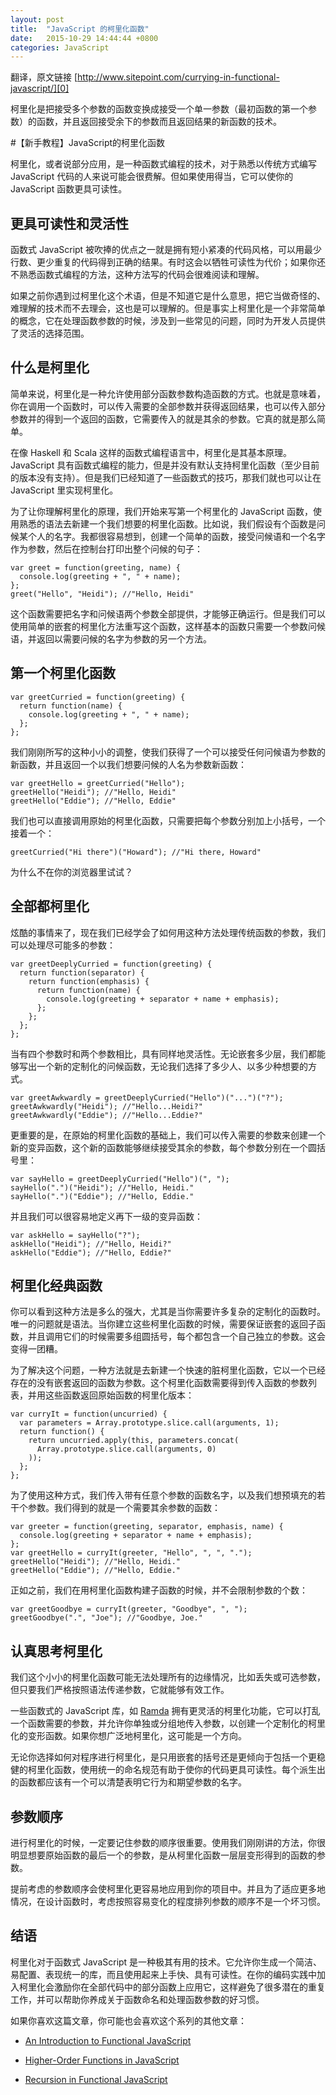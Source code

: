 ```yaml
---
layout: post
title:  "JavaScript 的柯里化函数"
date:   2015-10-29 14:44:44 +0800
categories: JavaScript
---
```


翻译，原文链接 [http://www.sitepoint.com/currying-in-functional-javascript/][0]

柯里化是把接受多个参数的函数变换成接受一个单一参数（最初函数的第一个参数）的函数，并且返回接受余下的参数而且返回结果的新函数的技术。

#【新手教程】JavaScript的柯里化函数

柯里化，或者说部分应用，是一种函数式编程的技术，对于熟悉以传统方式编写 JavaScript 代码的人来说可能会很费解。但如果使用得当，它可以使你的 JavaScript 函数更具可读性。

## 更具可读性和灵活性

函数式 JavaScript 被吹捧的优点之一就是拥有短小紧凑的代码风格，可以用最少行数、更少重复的代码得到正确的结果。有时这会以牺牲可读性为代价；如果你还不熟悉函数式编程的方法，这种方法写的代码会很难阅读和理解。

如果之前你遇到过柯里化这个术语，但是不知道它是什么意思，把它当做奇怪的、难理解的技术而不去理会，这也是可以理解的。但是事实上柯里化是一个非常简单的概念，它在处理函数参数的时候，涉及到一些常见的问题，同时为开发人员提供了灵活的选择范围。

## 什么是柯里化

简单来说，柯里化是一种允许使用部分函数参数构造函数的方式。也就是意味着，你在调用一个函数时，可以传入需要的全部参数并获得返回结果，也可以传入部分参数并的得到一个返回的函数，它需要传入的就是其余的参数。它真的就是那么简单。

在像 Haskell 和 Scala 这样的函数式编程语言中，柯里化是其基本原理。 JavaScript 具有函数式编程的能力，但是并没有默认支持柯里化函数（至少目前的版本没有支持）。但是我们已经知道了一些函数式的技巧，那我们就也可以让在 JavaScript 里实现柯里化。

为了让你理解柯里化的原理，我们开始来写第一个柯里化的 JavaScript 函数，使用熟悉的语法去新建一个我们想要的柯里化函数。比如说，我们假设有个函数是问候某个人的名字。我都很容易想到，创建一个简单的函数，接受问候语和一个名字作为参数，然后在控制台打印出整个问候的句子：


    var greet = function(greeting, name) {
      console.log(greeting + ", " + name);
    };
    greet("Hello", "Heidi"); //"Hello, Heidi"

这个函数需要把名字和问候语两个参数全部提供，才能够正确运行。但是我们可以使用简单的嵌套的柯里化方法重写这个函数，这样基本的函数只需要一个参数问候语，并返回以需要问候的名字为参数的另一个方法。

## 第一个柯里化函数

    var greetCurried = function(greeting) {
      return function(name) {
        console.log(greeting + ", " + name);
      };
    };
    
我们刚刚所写的这种小小的调整，使我们获得了一个可以接受任何问候语为参数的新函数，并且返回一个以我们想要问候的人名为参数新函数：

    var greetHello = greetCurried("Hello");
    greetHello("Heidi"); //"Hello, Heidi"
    greetHello("Eddie"); //"Hello, Eddie"
    
我们也可以直接调用原始的柯里化函数，只需要把每个参数分别加上小括号，一个接着一个：

    greetCurried("Hi there")("Howard"); //"Hi there, Howard"

为什么不在你的浏览器里试试？

## 全部都柯里化

炫酷的事情来了，现在我们已经学会了如何用这种方法处理传统函数的参数，我们可以处理尽可能多的参数：

    var greetDeeplyCurried = function(greeting) {
      return function(separator) {
        return function(emphasis) {
          return function(name) {
            console.log(greeting + separator + name + emphasis);
          };
        };
      };
    };
    
当有四个参数时和两个参数相比，具有同样地灵活性。无论嵌套多少层，我们都能够写出一个新的定制化的问候函数，无论我们选择了多少人、以多少种想要的方式。

    var greetAwkwardly = greetDeeplyCurried("Hello")("...")("?");
    greetAwkwardly("Heidi"); //"Hello...Heidi?"
    greetAwkwardly("Eddie"); //"Hello...Eddie?"

更重要的是，在原始的柯里化函数的基础上，我们可以传入需要的参数来创建一个新的变异函数，这个新的函数能够继续接受其余的参数，每个参数分别在一个圆括号里：

    var sayHello = greetDeeplyCurried("Hello")(", ");
    sayHello(".")("Heidi"); //"Hello, Heidi."
    sayHello(".")("Eddie"); //"Hello, Eddie."

并且我们可以很容易地定义再下一级的变异函数：

    var askHello = sayHello("?");
    askHello("Heidi"); //"Hello, Heidi?"
    askHello("Eddie"); //"Hello, Eddie?"

## 柯里化经典函数

你可以看到这种方法是多么的强大，尤其是当你需要许多复杂的定制化的函数时。唯一的问题就是语法。当你建立这些柯里化函数的时候，需要保证嵌套的返回子函数，并且调用它们的时候需要多组圆括号，每个都包含一个自己独立的参数。这会变得一团糟。

为了解决这个问题，一种方法就是去新建一个快速的脏柯里化函数，它以一个已经存在的没有嵌套返回的函数为参数。这个柯里化函数需要得到传入函数的参数列表，并用这些函数返回原始函数的柯里化版本：

    var curryIt = function(uncurried) {
      var parameters = Array.prototype.slice.call(arguments, 1);
      return function() {
        return uncurried.apply(this, parameters.concat(
          Array.prototype.slice.call(arguments, 0)
        ));
      };
    };
    
为了使用这种方式，我们传入带有任意个参数的函数名字，以及我们想预填充的若干个参数。我们得到的就是一个需要其余参数的函数：

    var greeter = function(greeting, separator, emphasis, name) {
      console.log(greeting + separator + name + emphasis);
    };
    var greetHello = curryIt(greeter, "Hello", ", ", ".");
    greetHello("Heidi"); //"Hello, Heidi."
    greetHello("Eddie"); //"Hello, Eddie."
    
正如之前，我们在用柯里化函数构建子函数的时候，并不会限制参数的个数：

    var greetGoodbye = curryIt(greeter, "Goodbye", ", ");
    greetGoodbye(".", "Joe"); //"Goodbye, Joe."

## 认真思考柯里化

我们这个小小的柯里化函数可能无法处理所有的边缘情况，比如丢失或可选参数，但只要我们严格按照语法传递参数，它就能够有效工作。

一些函数式的 JavaScript 库，如 [Ramda][1] 拥有更灵活的柯里化功能，它可以打乱一个函数需要的参数，并允许你单独或分组地传入参数，以创建一个定制化的柯里化的变形函数。如果你想广泛地柯里化，这可能是一个方向。

无论你选择如何对程序进行柯里化，是只用嵌套的括号还是更倾向于包括一个更稳健的柯里化函数，使用统一的命名规范有助于使你的代码更具可读性。每个派生出的函数都应该有一个可以清楚表明它行为和期望参数的名字。

## 参数顺序

进行柯里化的时候，一定要记住参数的顺序很重要。使用我们刚刚讲的方法，你很明显想要原始函数的最后一个的参数，是从柯里化函数一层层变形得到的函数的参数。

提前考虑的参数顺序会使柯里化更容易地应用到你的项目中。并且为了适应更多地情况，在设计函数时，考虑按照容易变化的程度排列参数的顺序不是一个坏习惯。

## 结语

柯里化对于函数式 JavaScript 是一种极其有用的技术。它允许你生成一个简洁、易配置、表现统一的库，而且使用起来上手快、具有可读性。在你的编码实践中加入柯里化会激励你在全部代码中的部分函数上应用它，这样避免了很多潜在的重复工作，并可以帮助你养成关于函数命名和处理函数参数的好习惯。

如果你喜欢这篇文章，你可能也会喜欢这个系列的其他文章：

* [An Introduction to Functional JavaScript][2]
* [Higher-Order Functions in JavaScript][3]
* [Recursion in Functional JavaScript][4]

  [0]: http://www.sitepoint.com/currying-in-functional-javascript/
  [1]: http://ramdajs.com/0.18.0/index.html
  [2]: http://www.sitepoint.com/introduction-functional-javascript/
  [3]: http://www.sitepoint.com/higher-order-functions-javascript/
  [4]: http://www.sitepoint.com/recursion-functional-javascript/